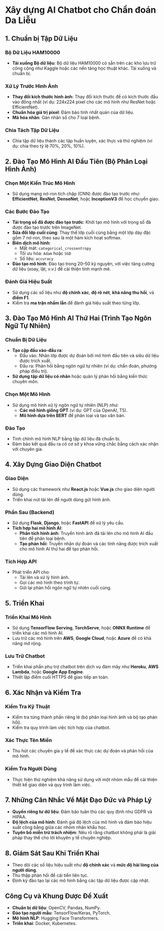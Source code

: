 # Xây dựng AI Chatbot cho Chẩn đoán Da Liễu

## 1. Chuẩn bị Tập Dữ Liệu

### Bộ Dữ Liệu HAM10000
- **Tải xuống Bộ dữ liệu**: Bộ dữ liệu HAM10000 có sẵn trên các kho lưu trữ công cộng như Kaggle hoặc các nền tảng học thuật khác. Tải xuống và chuẩn bị.

### Xử Lý Trước Hình Ảnh
- **Thay đổi kích thước hình ảnh**: Thay đổi kích thước để có kích thước đầu vào đồng nhất (ví dụ: 224x224 pixel cho các mô hình như ResNet hoặc EfficientNet).
- **Chuẩn hóa giá trị pixel**: Đảm bảo tính nhất quán của dữ liệu.
- **Mã hóa nhãn**: Gán nhãn số cho 7 loại bệnh.

### Chia Tách Tập Dữ Liệu
- Chia tập dữ liệu thành các tập huấn luyện, xác thực và thử nghiệm (ví dụ: chia theo tỷ lệ 70%, 20%, 10%).

## 2. Đào Tạo Mô Hình AI Đầu Tiên (Bộ Phân Loại Hình Ảnh)

### Chọn Một Kiến Trúc Mô Hình
- Sử dụng mạng nơ-ron tích chập (CNN) được đào tạo trước như: **EfficientNet**, **ResNet**, **DenseNet**, hoặc **InceptionV3** để học chuyển giao.

### Các Bước Đào Tạo
- **Tải trọng số đã được đào tạo trước**: Khởi tạo mô hình với trọng số đã được đào tạo trước trên ImageNet.
- **Sửa đổi lớp cuối cùng**: Thay thế lớp cuối cùng bằng một lớp dày đặc gồm 7 nơ-ron, theo sau là một hàm kích hoạt softmax.
- **Biên dịch mô hình**:
  - Mất mát: `categorical_crossentropy`
  - Tối ưu hóa: `Adam` hoặc `SGD`
  - Số liệu: `accuracy`
- **Đào tạo mô hình**: Đào tạo trong 20–50 kỷ nguyên, với việc tăng cường dữ liệu (xoay, lật, v.v.) để cải thiện tính mạnh mẽ.

### Đánh Giá Hiệu Suất
- Sử dụng các số liệu như **độ chính xác**, **độ rõ nét**, **khả năng thu hồi**, và **điểm F1**.
- Kiểm tra **ma trận nhầm lẫn** để đánh giá hiệu suất theo từng lớp.

## 3. Đào Tạo Mô Hình AI Thứ Hai (Trình Tạo Ngôn Ngữ Tự Nhiên)

### Chuẩn Bị Dữ Liệu
- **Tạo cặp đầu vào-đầu ra**:
  - Đầu vào: Nhãn lớp được dự đoán bởi mô hình đầu tiên và siêu dữ liệu được trích xuất.
  - Đầu ra: Phản hồi bằng ngôn ngữ tự nhiên (ví dụ: chẩn đoán, phương pháp điều trị).
- **Sử dụng tập dữ liệu có nhãn** hoặc quản lý phản hồi bằng kiến thức chuyên môn.

### Chọn Một Mô Hình
- Sử dụng mô hình xử lý ngôn ngữ tự nhiên (NLP) như:
  - **Các mô hình giống GPT** (ví dụ: GPT của OpenAI, T5).
  - **Mô hình dựa trên BERT** để phân loại và tạo văn bản.

### Đào Tạo
- Tinh chỉnh mô hình NLP bằng tập dữ liệu đã chuẩn bị.
- Đảm bảo kết quả đầu ra có cơ sở y khoa vững chắc bằng cách xác nhận với chuyên gia.

## 4. Xây Dựng Giao Diện Chatbot

### Giao Diện
- Sử dụng các framework như **React.js** hoặc **Vue.js** cho giao diện người dùng.
- Triển khai nút tải lên để người dùng gửi hình ảnh.

### Phần Sau (Backend)
- Sử dụng **Flask**, **Django**, hoặc **FastAPI** để xử lý yêu cầu.
- **Tích hợp hai mô hình AI**:
  - **Phân tích hình ảnh**: Truyền hình ảnh đã tải lên cho mô hình AI đầu tiên để phân loại bệnh.
  - **Tạo phản hồi**: Truyền nhãn dự đoán và các tính năng được trích xuất cho mô hình AI thứ hai để tạo phản hồi.

### Tích Hợp API
- Phát triển API cho:
  - Tải lên và xử lý hình ảnh.
  - Gọi các mô hình theo trình tự.
  - Gửi lại phản hồi ngôn ngữ tự nhiên cuối cùng.

## 5. Triển Khai

### Triển Khai Mô Hình
- Sử dụng **TensorFlow Serving**, **TorchServe**, hoặc **ONNX Runtime** để triển khai các mô hình AI.
- Lưu trữ các mô hình trên **AWS**, **Google Cloud**, hoặc **Azure** để có khả năng mở rộng.

### Lưu Trữ Chatbot
- Triển khai phần phụ trợ chatbot trên dịch vụ đám mây như **Heroku**, **AWS Lambda**, hoặc **Google App Engine**.
- Thiết lập điểm cuối HTTPS để giao tiếp an toàn.

## 6. Xác Nhận và Kiểm Tra

### Kiểm Tra Kỹ Thuật
- Kiểm tra từng thành phần riêng lẻ (bộ phân loại hình ảnh và bộ tạo phản hồi).
- Kiểm tra quy trình làm việc tích hợp của chatbot.

### Xác Thực Tên Miền
- Thu hút các chuyên gia y tế để xác thực các dự đoán và phản hồi của mô hình.

### Kiểm Tra Người Dùng
- Thực hiện thử nghiệm khả năng sử dụng với một nhóm mẫu để cải thiện thiết kế giao diện và quy trình làm việc.

## 7. Những Cân Nhắc Về Mặt Đạo Đức và Pháp Lý

- **Quyền riêng tư dữ liệu**: Đảm bảo tuân thủ các quy định như GDPR và HIPAA.
- **Độ lệch của mô hình**: Đánh giá độ lệch của mô hình và đảm bảo hiệu suất công bằng giữa các nhóm nhân khẩu học.
- **Tuyên bố miễn trừ trách nhiệm**: Nêu rõ rằng chatbot không phải là giải pháp thay thế cho lời khuyên y tế chuyên nghiệp.

## 8. Giám Sát Sau Khi Triển Khai

- Theo dõi các số liệu hiệu suất như **độ chính xác** và **mức độ hài lòng của người dùng**.
- Thu thập phản hồi để cải tiến liên tục.
- Định kỳ đào tạo lại các mô hình bằng các tập dữ liệu được cập nhật.

## Công Cụ và Khung Được Đề Xuất

- **Chuẩn bị dữ liệu**: OpenCV, Pandas, NumPy.
- **Đào tạo người mẫu**: TensorFlow/Keras, PyTorch.
- **Mô hình NLP**: Hugging Face Transformers.
- **Triển khai**: Docker, Kubernetes.


